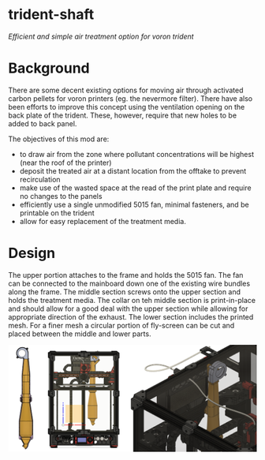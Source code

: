 # trident-shaft
*Efficient and simple air treatment option for voron trident*

# Background
There are some decent existing options for moving air through activated carbon pellets for voron printers (eg. the nevermore filter). There have also been efforts to improve this concept using the ventilation opening on the back plate of the trident. These, however, require that new holes to be added to back panel.

The objectives of this mod are:
 - to draw air from the zone where pollutant concentrations will be highest (near the roof of the printer)
 - deposit the treated air at a distant location from the offtake to prevent recirculation
 - make use of the wasted space at the read of the print plate and require no changes to the panels
 - efficiently use a single unmodified 5015 fan, minimal fasteners, and be printable on the trident
 - allow for easy replacement of the treatment media.
 
 # Design
 
 The upper portion attaches to the frame and holds the 5015 fan. The fan can be connected to the mainboard down one of the existing wire bundles along the frame. The middle section screws onto the upper section and holds the treatment media. The collar on teh middle section is print-in-place and should allow for a good deal with the upper section while allowing for appropriate direction of the exhaust. The lower section includes the printed mesh. For a finer mesh a circular portion of fly-screen can be cut and placed between the middle and lower parts. 
 
 ![Summary Image](images/combined_sections.png?raw=true "Summary Image")
